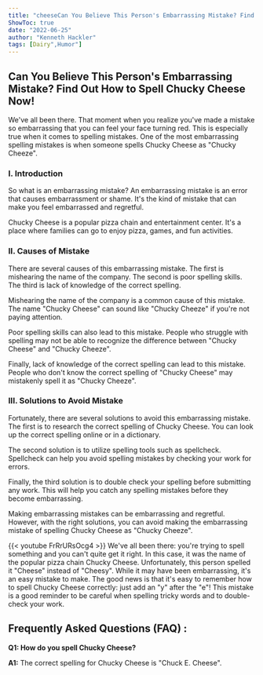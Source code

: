 ```yaml
---
title: "cheeseCan You Believe This Person's Embarrassing Mistake? Find Out How to Spell Chucky Cheese Now!"
ShowToc: true 
date: "2022-06-25"
author: "Kenneth Hackler" 
tags: [Dairy",Humor"]
---
```

## Can You Believe This Person's Embarrassing Mistake? Find Out How to Spell Chucky Cheese Now!

We've all been there. That moment when you realize you've made a mistake so embarrassing that you can feel your face turning red. This is especially true when it comes to spelling mistakes. One of the most embarrassing spelling mistakes is when someone spells Chucky Cheese as "Chucky Cheeze".

### I. Introduction

So what is an embarrassing mistake? An embarrassing mistake is an error that causes embarrassment or shame. It's the kind of mistake that can make you feel embarrassed and regretful.

Chucky Cheese is a popular pizza chain and entertainment center. It's a place where families can go to enjoy pizza, games, and fun activities.

### II. Causes of Mistake

There are several causes of this embarrassing mistake. The first is mishearing the name of the company. The second is poor spelling skills. The third is lack of knowledge of the correct spelling.

Mishearing the name of the company is a common cause of this mistake. The name "Chucky Cheese" can sound like "Chucky Cheeze" if you're not paying attention.

Poor spelling skills can also lead to this mistake. People who struggle with spelling may not be able to recognize the difference between "Chucky Cheese" and "Chucky Cheeze".

Finally, lack of knowledge of the correct spelling can lead to this mistake. People who don't know the correct spelling of "Chucky Cheese" may mistakenly spell it as "Chucky Cheeze".

### III. Solutions to Avoid Mistake

Fortunately, there are several solutions to avoid this embarrassing mistake. The first is to research the correct spelling of Chucky Cheese. You can look up the correct spelling online or in a dictionary.

The second solution is to utilize spelling tools such as spellcheck. Spellcheck can help you avoid spelling mistakes by checking your work for errors.

Finally, the third solution is to double check your spelling before submitting any work. This will help you catch any spelling mistakes before they become embarrassing.

Making embarrassing mistakes can be embarrassing and regretful. However, with the right solutions, you can avoid making the embarrassing mistake of spelling Chucky Cheese as "Chucky Cheeze".

{{< youtube FrRrURsOcg4 >}} 
We've all been there: you're trying to spell something and you can't quite get it right. In this case, it was the name of the popular pizza chain Chucky Cheese. Unfortunately, this person spelled it "Cheese" instead of "Cheesy". While it may have been embarrassing, it's an easy mistake to make. The good news is that it's easy to remember how to spell Chucky Cheese correctly: just add an "y" after the "e"! This mistake is a good reminder to be careful when spelling tricky words and to double-check your work.

## Frequently Asked Questions (FAQ) :
**Q1: How do you spell Chucky Cheese?**

**A1:** The correct spelling for Chucky Cheese is "Chuck E. Cheese".





